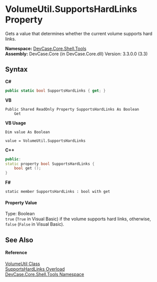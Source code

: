 # VolumeUtil.SupportsHardLinks Property 
 

Gets a value that determines whether the current volume supports hard links.

**Namespace:**&nbsp;<a href="N_DevCase_Core_Shell_Tools">DevCase.Core.Shell.Tools</a><br />**Assembly:**&nbsp;DevCase.Core (in DevCase.Core.dll) Version: 3.3.0.0 (3.3)

## Syntax

**C#**<br />
``` C#
public static bool SupportsHardLinks { get; }
```

**VB**<br />
``` VB
Public Shared ReadOnly Property SupportsHardLinks As Boolean
	Get
```

**VB Usage**<br />
``` VB Usage
Dim value As Boolean

value = VolumeUtil.SupportsHardLinks

```

**C++**<br />
``` C++
public:
static property bool SupportsHardLinks {
	bool get ();
}
```

**F#**<br />
``` F#
static member SupportsHardLinks : bool with get

```


#### Property Value
Type: Boolean<br />`true` (`True` in Visual Basic) if the volume supports hard links, otherwise, `false` (`False` in Visual Basic).

## See Also


#### Reference
<a href="T_DevCase_Core_Shell_Tools_VolumeUtil">VolumeUtil Class</a><br /><a href="Overload_DevCase_Core_Shell_Tools_VolumeUtil_SupportsHardLinks">SupportsHardLinks Overload</a><br /><a href="N_DevCase_Core_Shell_Tools">DevCase.Core.Shell.Tools Namespace</a><br />